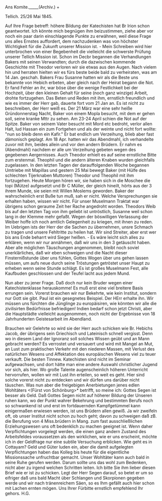 Ans Komite._____(Archiv.) +

 Tellich. 25/26 Mai 1845.

Auf Ihre Frage betreff: höhere Bildung der Katechisten hat Br Irion schon geantwortet. Ich könnte mich begnügen ihm beizustimmen, ziehe aber vor noch ein paar darin einschlagende Punkte zu erwähnen, weil diese Frage uns alles Ernstes auffordert, dem nachzudenken was von höchster Wichtigkeit für die Zukunft unserer Mission ist. - Mein Schreiben wird hier unterbrochen von einer Begebenheit die vielleicht die schwerste Prüfung unserer Tellich Mission ist. Schon im Decbr begannen die Verhandlungen Bakers mit seinen Verwandten; durch die dazwischen kommende Geschichte mit Theodor verloren wir sie etwas aus den Augen. Nach vielem hin und herraten hielten wir es fürs beste beide bald zu verheiraten, was am 14 Jan. geschah. Bakers Frau Susanne hatten wir als die Beste uns bekannte von Hebich erbeten, aber gleich nach der Heirat begann die Not. Er fand Fehler an ihr, war böse über die wenige Festlichkeit bei der Hochzeit, über den kleinen Gehalt für seine (noch ganz winzige) Arbeit, drohte fortzugehen. Das Beten und Reden mit ihm, ernstlich freundlich und wie es immer der Herr gab, dauerte fort vom 21 Jan an. Es ist nicht zu beschreiben, der Herr weiß es. Der 21 März war eine sehr heiße Gründonnerstag Nacht, Baker von einem Mopla besucht, mit dem er gehen soll, seine kranke Mttr zu sehen. Am 23-24 April schien die Not auf der Spitze. Baker von seinem Vater besucht mit Mord etc bedroht, verlor allen Halt, lud Hassan ein zum Fortgehen und als der weinte und nicht fort wollte: "nun so bleib denn ein Kafir." Er bat endlich um Verzeihung, blieb aber fast dämonisch geplagt. Am 18 Apr. hatten wir das Abendmahl, ich verhandelte zuvor mit ihm, beides allein und vor den andern Brüdern. Er nahm es (Abendmahl) nachdem er alle um Verzeihung gebeten wegen des gegebenen Aergernisses. Auch Theodor erhielt es auf seine ernstliche Bitte zum erstenmal. Theophil und die andern älteren Knaben wurden gleichfalls zugelassen. In den letzten Tagen der darauffolgenden Woche begannen Umtriebe mit Mapillas und gestern 25 Mai bewegt Baker (mit Hülfe des schlechten Tijerknaben Muttoren) Theodor und Theophil mit ihm fortzugehen. Heute Morgen hören wir, sie haben sich in die Moschee die topi (Mütze) aufgesetzt und Br C Müller, der gleich hineilt, hörts aus der 3 ihrem Munde, sie seien mit Willen Moslems geworden. Baker der wahrscheinlich erst Buße tun muß, sah er nicht. Welche Versprechungen sie erhalten haben, wissen wir nicht. Für unser Muselmann Traktat war übrigens schon geraume Zeit her Rache angedroht worden. Theodors Weib bis auf den letzten Tag von ihm geliebt ist untröstlich, Susanne weil schon lang in der Klemme mehr gefaßt. Wegen der böswilligen Verlassung der Weiber hoffe ich noch amtlich Gelegenheit zu kriegen, mit ihnen zu reden. Im Uebrigen ists der Herr der die Sachen zu übernehmen, unsre Schmach zu tragen und unsere Fehltritte zu heilen hat. Wir sind Streiter, aber erst wer bis ans Ende beharrt wird Sieger heißen. - Es wäre leicht sich alles zu erklären, wenn wir nur annähmen, daß wir uns in den 3 getäuscht haben. Aber alle möglichen Täuschungen angenommen, bleibt noch soviel unerklärliches, daß wir eben schweigen und die Nacht dieser Finsternißstunde über uns fühlen, Gottes Wogen über uns gehen lassen müssen, um aufs neue durch seine Tröstungen getröstet unser Haupt zu erheben wenn seine Stunde schlägt. Es ist großes Muselmann Fest, alle Kaufbuden geschlossen und der Teufel lacht aus jedem Mund.

Nun aber zu jener Frage. Daß doch nur kein Bruder wegen einer Katechistenklasse herauskomme! Es muß erst eine viel breitere Basis errungen sein. Vorerst brauchen wir nur Bekehrte, wie kein Institut, sondern nur Gott sie gibt. Paul ist ein gesegnetes Beispiel. Der HErr erhalte ihn. Wir müssen uns fürchten die Jünglinge zu europäisiren, wie könnten wir alle die zivilisirten Bedürfnisse befriedigen! Indien bedarf schon jetzt Christi, aber die Hauptstädte vielleicht ausgenommen, noch nicht der Ergebnisse von 18 Jahrhunderten Geistesarbeit im Abendland.

Brauchen wir Gelehrte so wird sie der Herr auch schicken wie Br. Hebichs Jacob, der übrigens sein Griechisch und Lateinisch schnell vergisst. Denn wo in diesem Land der Ignoranz soll solches Wissen geübt und an Mann gebracht werden? Es verrostet und versauert und wird mit Mangel an Mut, an Lust zum praktischen Verkehr mit den niederen Massen, mit Verlust des natürlichen Wesens und Affektation des europäischen Wesens viel zu teuer verkauft. Die besten Tinnew. Katechisten sind nicht im Seminar aufgewachsen, und dort hätte man eine andere Auswahl christlicher Jugend vor sich, als hier. Wo große Talente augenscheinlich höheren Unterricht hervorrufen, wollen wir mit Lust ihn erteilen, so weit es geht. Hier sind solche vorerst nicht zu entdecken und wir dürfen uns darüber nicht täuschen. 
Was nun aber die freigebigen Anerbietungen jenes edlen Wohltäters <(Fürst von Schönburg>* betrifft, so meine ich: Gottes Segen ist besser als Geld. Daß Gottes Segen nicht auf höherer Bildung der Unseren ruhen kann, wo der Punkt wahrer Bekehrung und bestimmten Berufs noch so schwankend ist und erst im fortdauernden Kampfgetümmel kann einigermaßen erwiesen werden, ist uns Brüdern allen gewiß. Ja wir zweifeln oft, ob unser Institut nicht schon zu hoch geht; davon zu schweigen daß zB. die Berufung von 4 Miss.brüdern in Mang. zum fast ausschließlichen Erziehungswesen uns oft bedenklich zu machen geeignet ist. Wenn daher Verpflichtungen vorgelegt werden, die einen ganz andern Zustand des Arbeitsfeldes voraussetzen als den wirklichen, wie er uns erscheint, möchte ich in der Geldfrage nur eine subtile Versuchung erblicken. Wie geht es in Cottayam? Geld und Güter luden ein, aber die damit aufgelegten Verpflichtungen haben das Kolleg bis heute für die eigentliche Missionssache unfruchtbar gemacht. Unser Wohltäter kann auch bald in seine Ruhe gerufen werden. Darum sollte uns das wohl zum Bedenken, nicht aber zu irgend welchen Schritten leiten. Ich bitte Sie ihm lieber diesen Brief wie er ist zu schicken. Legt der Herr Segen darauf, so betet er um so eifriger daß uns bald Macht über Schlangen und Skorpionen gegeben werde und wir nach tränenreichem Säen, so es Ihm gefällt auch hier schon mit Lachen ernten mögen. Uns Ihrer Fürbitte ernstlich empfehlend Ihr gehors.  H.G.

